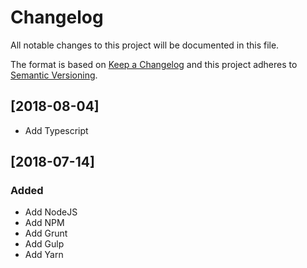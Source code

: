 # Changelog

All notable changes to this project will be documented in this file.

The format is based on [Keep a Changelog](http://keepachangelog.com/en/1.0.0/)
and this project adheres to [Semantic Versioning](http://semver.org/spec/v2.0.0.html).

## [2018-08-04]

- Add Typescript

## [2018-07-14]

### Added

- Add NodeJS
- Add NPM
- Add Grunt
- Add Gulp
- Add Yarn